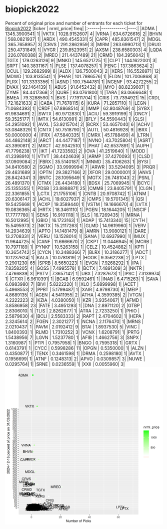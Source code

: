 # biopick2022
Percent of original price and number of entrants for each ticket for [Biopick2022](https://twitter.com/hashtag/Biopick2022)
|ticker |   nrml_price| freq|
|:------|------------:|----:|
|ADMA   | 1345.3900541|    1|
|VKTX   | 1028.9152607|    4|
|VRNA   |  634.6726616|    2|
|BHVN   |  568.0821937|    1|
|ARDX   |  490.4545331|    5|
|CAPR   |  485.8361547|    2|
|MDGL   |  365.7658957|    3|
|CRVS   |  291.2862959|    3|
|MIRM   |  263.6990713|    1|
|DRUG   |  250.4731849|    1|
|VYGR   |  239.8523951|    2|
|AXSM   |  238.6580303|    4|
|LQDA   |  226.0780388|    2|
|MREO   |  211.4437489|   21|
|CRMD   |  184.3956042|    1|
|TGTX   |  179.0263126|    9|
|MNKD   |  145.6521725|    1|
|CLPT   |  144.1622001|    3|
|SRPT   |  140.3831167|    1|
|PLSE   |  137.4078257|    1|
|FENC   |  137.3863624|    2|
|OCUL   |  129.2682999|    8|
|ALDX   |  126.7500043|    2|
|XERS   |  116.5528971|   12|
|MDWD   |  103.8135541|    1|
|PHAR   |  101.7986576|    1|
|ELDN   |  101.7006868|    3|
|PLRX   |  101.3333356|    1|
|ASND   |  100.7544781|    1|
|NGENF  |   93.4272255|    2|
|DVAX   |   92.1464139|    1|
|ABUS   |   91.6452432|    8|
|MYO    |   88.8239607|    1|
|ZYME   |   84.4417368|    2|
|QURE   |   83.0761800|    1|
|TARA   |   83.0666648|    1|
|BMEA   |   79.3288590|    1|
|BVS    |   77.1911704|    1|
|CRIS   |   73.7394921|   15|
|CRDL   |   72.1621633|    2|
|CABA   |   71.7678115|    6|
|KURA   |   71.2857110|    1|
|LEGN   |   71.0684393|    1|
|CRDF   |   67.8868514|    3|
|IMMP   |   62.8048769|    4|
|SYBX   |   61.9834691|    2|
|SWTX   |   60.9712830|    1|
|ACIU   |   59.3919199|    1|
|ONCY   |   59.3525177|    1|
|IMTX   |   54.6130981|    2|
|BFLY   |   54.5590443|    1|
|GLSI   |   54.2951092|    1|
|AVXL   |   53.9215704|    2|
|BCRX   |   53.4657040|    6|
|ACHV   |   53.0848329|    1|
|CNTX   |   50.7518790|    1|
|AUTL   |   50.4816928|    9|
|IBRX   |   50.0000000|    4|
|IFRX   |   47.5840335|    1|
|CMRX   |   45.1788499|    4|
|LTRN   |   44.4862148|    3|
|ARCT   |   44.4477187|    1|
|NVNO   |   43.7025804|    1|
|ASRT   |   43.3990811|    2|
|MXCT   |   42.9342510|    1|
|PHAT   |   42.6537891|    1|
|AUPH   |   41.7796238|   17|
|IKT    |   41.7233582|    2|
|IOVA   |   41.2519640|    1|
|MODD   |   41.2398910|    1|
|VTVT   |   38.4424639|    3|
|ARMP   |   37.4270093|    1|
|CLSD   |   37.0909084|    2|
|FBRX   |   35.5140187|    1|
|MNMD   |   35.4106263|    1|
|BYSI   |   34.8410580|    2|
|SGMO   |   33.9999994|    7|
|ARWR   |   33.5294095|    3|
|PRQR   |   29.4631689|    3|
|OPTN   |   29.3827166|    2|
|XFOR   |   29.0000001|    3|
|ANVS   |   28.8424341|    3|
|BNTC   |   28.1095649|    1|
|MGTX   |   26.7481043|    2|
|PSNL   |   26.4891370|    1|
|CTMX   |   26.4434180|    1|
|BDSX   |   25.7069945|    1|
|BCYC   |   25.1355355|    1|
|PDSB   |   23.8888871|   25|
|CMMB   |   23.8405791|    1|
|CLGN   |   22.3361855|    1|
|LCTX   |   21.1755106|    1|
|CNTB   |   20.9708742|    1|
|ATNM   |   20.6306147|    3|
|ACHL   |   19.6027937|    2|
|CMPS   |   19.5701345|    1|
|QSI    |   19.5425668|    1|
|ACXP   |   19.3589440|    1|
|VSTM   |   19.1666670|    4|
|LVTX   |   19.0836365|    4|
|HRTX   |   18.3461110|    1|
|PGEN   |   18.1644205|    1|
|NSCIF  |   17.7777780|    1|
|SENS   |   16.9101118|    1|
|SLS    |   16.7269435|    1|
|MRNA   |   16.5012995|    1|
|GBIO   |   16.1723163|    1|
|ADAP   |   15.7413340|   15|
|CYTH   |   15.5495973|    2|
|NKTX   |   15.2117263|    1|
|GLMD   |   14.9619960|    1|
|VERV   |   14.2934639|    1|
|APTO   |   14.1481479|    8|
|AMRN   |   13.9080121|    1|
|DARE   |   13.2708331|    2|
|VERU   |   13.1528014|    1|
|SANA   |   12.6937990|    1|
|IMUX   |   11.9644725|    5|
|CANF   |   11.6666670|    2|
|CKPT   |   11.0446945|    9|
|MCRB   |   10.7971189|    1|
|PYNKF  |   10.5263158|    1|
|CELZ   |   10.4524882|    1|
|KPTI   |   10.3654742|    5|
|CYCN   |   10.3488366|    7|
|BLRX   |   10.3186277|    1|
|ADCT   |   10.1237624|    1|
|KALA   |   10.0781819|    2|
|HOOK   |    9.3562238|    2|
|LPTX   |    9.2901230|   65|
|SPRB   |    8.5650223|    1|
|EVGN   |    7.9268292|    1|
|IPA    |    7.8358205|    4|
|GOSS   |    7.4995578|    1|
|BCTX   |    7.4891309|    3|
|NKTR   |    7.4766839|    3|
|PSTV   |    7.3657142|    1|
|UBX    |    7.3287673|    1|
|IPSC   |    7.3139974|    1|
|CTXR   |    6.9610391|    1|
|BCAB   |    6.9592461|    1|
|INAB   |    6.4715263|    1|
|SAVA   |    6.0983980|    7|
|BIVI   |    5.8222220|    1|
|XLO    |    5.6899998|    1|
|ACET   |    5.4968553|    2|
|PPBT   |    5.1799487|    1|
|XAIR   |    4.9798730|    8|
|MEIP   |    4.8689135|    1|
|AGEN   |    4.5411955|    2|
|ATHA   |    4.3599385|    2|
|VTGN   |    4.2222223|    2|
|KZIA   |    4.0380050|    1|
|KZR    |    3.9354067|    1|
|AFMD   |    3.8586958|   23|
|FATE   |    3.4951293|    1|
|DNA    |    2.8971120|    2|
|GTBP   |    2.8306010|    1|
|TLIS   |    2.8262677|    1|
|ATRA   |    2.7233250|    1|
|PHIO   |    2.5879630|    4|
|BCLI   |    2.5583333|    2|
|RAPT   |    2.4704602|    1|
|HEPA   |    2.3245614|    2|
|FGEN   |    2.3021277|    1|
|NCNA   |    2.1176470|    1|
|MRNS   |    2.0210437|    1|
|PAVM   |    2.0192412|    9|
|BTAI   |    1.8937530|    5|
|VINC   |    1.8400393|    1|
|RLMD   |    1.7310252|    3|
|VCNX   |    1.6208791|    1|
|PRTG   |    1.5438956|    7|
|LGVN   |    1.5237780|    1|
|AFIB   |    1.4662756|    3|
|SNPX   |    1.3160987|    1|
|PTPI   |    0.7957958|    1|
|BNGO   |    0.7595318|    1|
|GRTX   |    0.6143791|    1|
|CYCC   |    0.5998286|   11|
|OPGN   |    0.5350000|    1|
|ALZN   |    0.4350877|    1|
|TENX   |    0.3461598|    1|
|DRMA   |    0.2598180|    1|
|AVTX   |    0.1956699|    1|
|ATNF   |    0.1248313|    2|
|APVO   |    0.0309857|    3|
|NUWE   |    0.0295764|    1|
|SRNE   |    0.0236559|    1|
|XXII   |    0.0055960|    3|
![retvspicks](biopicks.png?raw=true)
